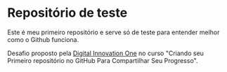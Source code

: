 # Repositório de teste
Este é meu primeiro repositório e serve só de teste para entender melhor como o Github funciona.

Desafio proposto pela [Digital Innovation One](https://digitalinnovation.one/) no curso "Criando seu Primeiro repositório no GitHub Para Compartilhar Seu Progresso".

